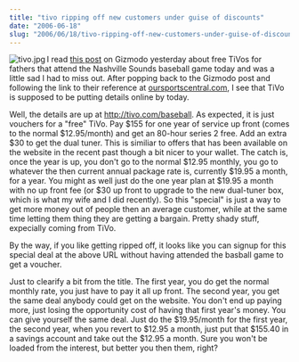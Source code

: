 ```yaml
--- 
title: "tivo ripping off new customers under guise of discounts"
date: "2006-06-18"
slug: "2006/06/18/tivo-ripping-off-new-customers-under-guise-of-discounts"
---
```

<img align="left" alt="tivo.jpg" id="image63" title="tivo.jpg" src="http://michael.thegrebs.com/wp-content/uploads/2006/06/tivo.jpg" />I read <a href="http://gizmodo.com/gadgets/home-entertainment/free-tivo-for-nashville-sounds-fans-on-fathers-day-181523.php">this post</a> on Gizmodo yesterday about free TiVos for fathers that attend the Nashville Sounds baseball game today and was a little sad I had to miss out.  After popping back to the Gizmodo post and following the link to their reference at <a href="http://www.oursportscentral.com/services/releases/?id=3327734">oursportscentral.com</a>, I see that TiVo is supposed to be putting details online by today.

Well, the details are up at <a href="http://tivo.com/baseball">http://tivo.com/baseball</a>.  As expected, it is just vouchers for a "free" TiVo.  Pay $155 for one year of service up front (comes to the normal $12.95/month) and get an 80-hour series 2 free.  Add an extra $30 to get the dual tuner.  This is similiar to offers that has been available on the website in the  recent past though a bit nicer to your wallet.  The catch is, once the year is up, you don't go to the normal $12.95 monthly, you go to whatever the then current annual package rate is, currently $19.95 a month, for a year.
You might as well just do the one year plan at $19.95 a month with no up front fee (or $30 up front to upgrade to the new dual-tuner box, which is what my wife and I did recently).  So this "special" is just a way to get more money out of people then an average customer, while at the same time letting them thing they are getting a bargain.  Pretty shady stuff, expecially coming from TiVo.

By the way, if you like getting ripped off, it looks like you can signup for this special deal at the above URL without having attended the basball game to get a voucher.

Just to clearify a bit from the title.  The first year, you do get the normal monthly rate, you just have to pay it all up front.  The second year, you get the same deal anybody could get on the website.  You don't end up paying more, just losing the opportunity cost of having that first year's money.  You can give yourself the same deal.  Just do the $19.95/month for the first year, the second year, when you revert to $12.95 a month, just put that $155.40 in a savings account and take out the $12.95 a month.  Sure you won't be loaded from the interest, but better you then them, right?
